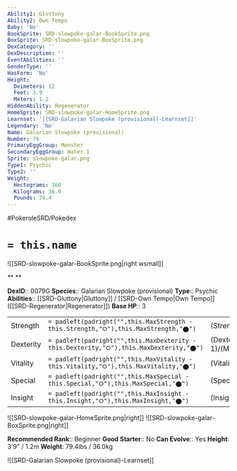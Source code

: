 ```yaml
---
Ability1: Gluttony
Ability2: Own Tempo
Baby: 'No'
BookSprite: SRD-slowpoke-galar-BookSprite.png
BoxSprite: SRD-slowpoke-galar-BoxSprite.png
DexCategory: ''
DexDescription: ''
EventAbilities: ''
GenderType: ''
HasForm: 'No'
Height:
  Deimeters: 12
  Feet: 3.9
  Meters: 1.2
HiddenAbility: Regenerator
HomeSprite: SRD-slowpoke-galar-HomeSprite.png
Learnset: '[[SRD-Galarian Slowpoke (provisional)-Learnset]]'
Legendary: 'No'
Name: Galarian Slowpoke (provisional)
Number: 79
PrimaryEggGroup: Monster
SecondaryEggGroup: Water 1
Sprite: slowpoke-galar.png
Type1: Psychic
Type2: ''
Weight:
  Hectograms: 360
  Kilograms: 36.0
  Pounds: 79.4
---
```


#PokeroleSRD/Pokedex

# `= this.name`

![[SRD-slowpoke-galar-BookSprite.png|right wsmall]]

**
**

**DexID**:: 0079G
**Species**:: Galarian Slowpoke (provisional)
**Type**:: Psychic
**Abilities**:: [[SRD-Gluttony|Gluttony]] / [[SRD-Own Tempo|Own Tempo]] ([[SRD-Regenerator|Regenerator]])
**Base HP**:: 3

|           |                                                                                        |                                          |
| --------- | -------------------------------------------------------------------------------------- | ---------------------------------------- |
| Strength  | `= padleft(padright("",this.MaxStrength - this.Strength,"⭘"),this.MaxStrength,"⬤")`    | (Strength::2)/(MaxStrength::4)   |
| Dexterity | `= padleft(padright("",this.MaxDexterity - this.Dexterity,"⭘"),this.MaxDexterity,"⬤")` | (Dexterity:: 1)/(MaxDexterity::2) |
| Vitality  | `= padleft(padright("",this.MaxVitality - this.Vitality,"⭘"),this.MaxVitality,"⬤")`    | (Vitality::2)/(MaxVitality::4)   |
| Special   | `= padleft(padright("",this.MaxSpecial - this.Special,"⭘"),this.MaxSpecial,"⬤")`       | (Special::1)/(MaxSpecial::3)     |
| Insight   | `= padleft(padright("",this.MaxInsight - this.Insight,"⭘"),this.MaxInsight,"⬤")`       | (Insight::1)/(MaxInsight::3)     |

![[SRD-slowpoke-galar-HomeSprite.png|right]]
![[SRD-slowpoke-galar-BoxSprite.png|right]]

**Recommended Rank**:: Beginner
**Good Starter**:: No
**Can Evolve**:: Yes
**Height**: 3'9" / 1.2m
**Weight**: 79.4lbs / 36.0kg

![[SRD-Galarian Slowpoke (provisional)-Learnset]]